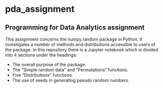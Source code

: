 # pda_assignment
## Programming for Data Analytics assignment
This assignment concerns the numpy.random package in Python. It investigates a number of methods and distributions accessible to users of the package. In this repository there is a Jupyter notebook which is divided into 4 sections under the headings:
* The overall purpose of the package.
* The “Simple random data” and “Permutations” functions.
* Five “Distributions” functions.
* The use of seeds in generating pseudo random numbers.
